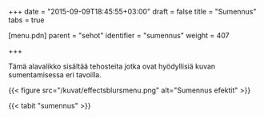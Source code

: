+++
date = "2015-09-09T18:45:55+03:00"
draft = false
title = "Sumennus"
tabs = true

[menu.pdn]
    parent = "sehot"
    identifier = "sumennus"
    weight = 407

+++

Tämä alavalikko sisältää tehosteita jotka ovat hyödyllisiä kuvan sumentamisessa eri tavoilla.

{{< figure src="/kuvat/effectsblursmenu.png" alt="Sumennus efektit" >}}

{{< tabit "sumennus" >}}
